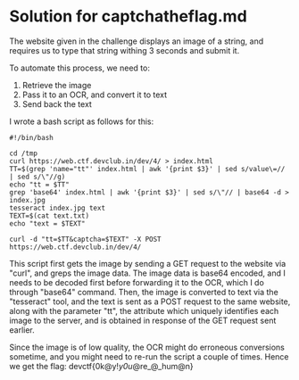 # Solution for captchatheflag.md

The website given in the challenge displays an image of a string, and requires us to type that string withing 3 seconds and submit it.

To automate this process, we need to:
1) Retrieve the image
2) Pass it to an OCR, and convert it to text
3) Send back the text 

I wrote a bash script as follows for this:

```
#!/bin/bash

cd /tmp
curl https://web.ctf.devclub.in/dev/4/ > index.html
TT=$(grep 'name="tt"' index.html | awk '{print $3}' | sed s/value\=// | sed s/\"//g)
echo "tt = $TT"
grep 'base64' index.html | awk '{print $3}' | sed s/\"// | base64 -d > index.jpg
tesseract index.jpg text
TEXT=$(cat text.txt)
echo "text = $TEXT"

curl -d "tt=$TT&captcha=$TEXT" -X POST https://web.ctf.devclub.in/dev/4/
```

This script first gets the image by sending a GET request to the website via "curl", and greps the image data. The image data is base64 encoded,
and I needs to be decoded first before forwarding it to the OCR, which I do through "base64" command. Then, the image is converted to text via
the "tesseract" tool, and the text is sent as a POST request to the same website, along with the parameter "tt", the attribute which uniquely
identifies each image to the server, and is obtained in response of the GET request sent earlier.

Since the image is of low quality, the OCR might do erroneous conversions sometime, and you might need to re-run the script a couple of times.
Hence we get the flag: devctf{0k@y!_y0u_@re_@_hum@n}
